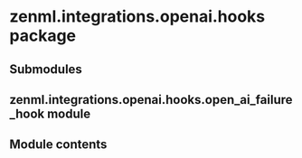 # zenml.integrations.openai.hooks package

## Submodules

## zenml.integrations.openai.hooks.open_ai_failure_hook module

## Module contents
